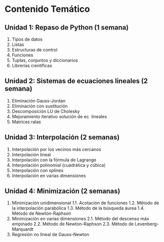 # Contenido Temático
## Unidad 1: Repaso de Python (1 semana)
1. Tipos de datos
2. Listas
3. Estructuras de control
4. Funciones
5. Tuplas, conjuntos y diccionarios
6. Librerías científicas
## Unidad 2: Sistemas de ecuaciones lineales (2 semana)
1. Eliminación Gauss-Jordan
2. Eliminación con sustitución
3. Descomposición LU de Cholesky
4. Mejoramiento iterativo solución de ec. lineales
5. Matrices ralas
## Unidad 3: Interpolación (2 semanas)
1. Interpolación por los vecinos más cercanos
2. Interpolación lineal
3. Interpolación con la fórmula de Lagrange
4. Interpolación polinomial (cuadrática y cúbica) 
5. Interpolación con splines
6. Interpolación en varias dimensiones
## Unidad 4: Minimización (2 semanas)
1. Minimización unidimensional
	1.1. Acotación de funciones
	1.2. Método de la interpolación parabólica
	1.3. Método de la búsqueda áurea
	1.4. Método de Newton-Raphson
2. Minimización en varias dimensiones
	2.1. Método del descenso más empinado
	2.2. Método de Newton-Raphson
	2.3. Método de Levenberg-Marquardt
3. Regresión no lineal de Gauss-Newton




